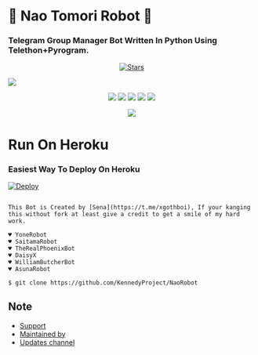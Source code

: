 <h1>
🌠 Nao Tomori Robot 🌠
</h1>

### Telegram Group Manager Bot Written In Python Using Telethon+Pyrogram.

<p align="center">
    <a href="https://github.com/KennedyProject/NaoRobot/stargazers"><img src="https://img.shields.io/github/stars/KennedyProject/NaoRobot?label=Stars&style=flat-square&logo=github&color=teal" alt="Stars" /></a>
</p>

 <a href="http://t.me/naoex_bot" alt="Nao Tomori"> <img src="https://img.shields.io/badge/%F0%9F%A4%96%20-Nao Tomori On Telegram!-yellow" /> </a>


<p align="center">
    <a href="https://github.com/KennedyProject/NaoRobot"> <img src="https://img.shields.io/github/repo-size/KennedyProject/NaoRobot?color=fuchsia&logo=github&logoColor=red&style=for-the-badge" /></a>
    <a href="https://github.com/KennedyProject/NaoRobot/commits/prince"> <img src="https://img.shields.io/github/last-commit/KennedyProject/NaoRobot?color=indigo&logo=github&logoColor=green&style=for-the-badge" /></a>
    <a href="https://github.com/KennedyProject/NaoRobot/issues"> <img src="https://img.shields.io/github/issues/KennedyProject/NaoRobot?color=green&logo=github&logoColor=yellow&style=for-the-badge" /></a>
    <a href="https://github.com/KennedyProject/NaoRobot/network/members"> <img src="https://img.shields.io/github/forks/KennedyProject/NaoRobot?color=olive&logo=github&logoColor=maroon&style=for-the-badge" /></a>  
    <a href="https://pypi.org/project/telethon/"> <img src="https://img.shields.io/pypi/v/telethon?color=aqua&label=telethon&logo=python&logoColor=blue&style=for-the-badge" /></a>
</p>

<p align="center">
  <img src="https://telegra.ph/file/50a4f6dccef4a0a29cc0d.jpg">
</p>

# Run On Heroku

### Easiest Way To Deploy On Heroku 


[![Deploy](https://www.herokucdn.com/deploy/button.svg)](https://heroku.com/deploy?template=https://github.com/KennedyProject/NaoRobot/)

```

This Bot is Created by [Sena](https://t.me/xgothboi), If your kanging this without fork at least give a credit to get a smile of my hard work.
 
♥️ YoneRobot
♥️ SaitamaRobot 
♥️ TheRealPhoenixBot
♥️ DaisyX 
♥️ WilliamButcherBot
♥️ AsunaRobot

$ git clone https://github.com/KennedyProject/NaoRobot

```



## Note

* [Support](https://t.me/kenbotsupport)
* [Maintained by](https://t.me/xgothboi)
* [Updates channel](https://t.me/KennedyProject)
